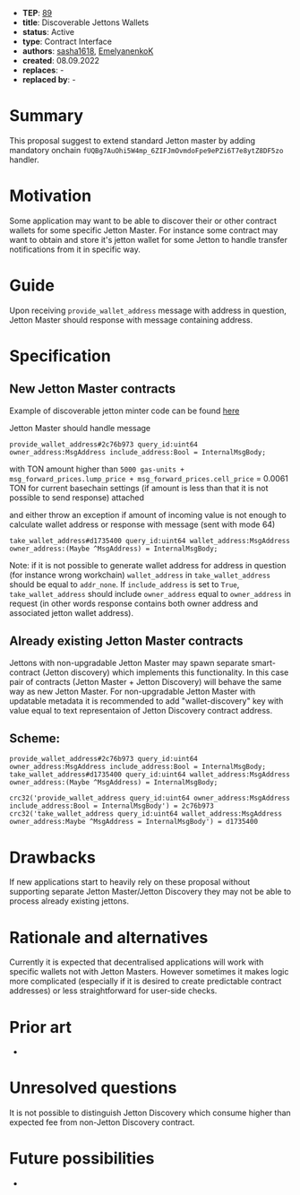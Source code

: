 - **TEP**: [89](https://github.com/ton-blockchain/TEPs/pull/89)
- **title**: Discoverable Jettons Wallets
- **status**: Active
- **type**: Contract Interface
- **authors**: [sasha1618](https://github.com/sasha1618), [EmelyanenkoK](https://github.com/EmelyanenkoK) 
- **created**: 08.09.2022 
- **replaces**: -
- **replaced by**: -

# Summary

This proposal suggest to extend standard Jetton master by adding mandatory onchain `fUQBg7AuOhi5W4mp_6ZIFJmOvmdoFpe9ePZi6T7e8ytZ8DF5zo` handler.

# Motivation

Some application may want to be able to discover their or other contract wallets for some specific Jetton Master. For instance some contract may want to obtain and store it's jetton wallet for some Jetton to handle transfer notifications from it in specific way.

# Guide

Upon receiving `provide_wallet_address` message with address in question, Jetton Master should response with message containing address.

# Specification

## New Jetton Master contracts
Example of discoverable jetton minter code can be found [here](https://github.com/ton-blockchain/token-contract/blob/main/ft/jetton-minter-discoverable.fc)


Jetton Master should handle message

`provide_wallet_address#2c76b973 query_id:uint64 owner_address:MsgAddress include_address:Bool = InternalMsgBody;`

with TON amount higher than `5000 gas-units + msg_forward_prices.lump_price + msg_forward_prices.cell_price` = 0.0061 TON for current basechain settings (if amount is less than that it is not possible to send response) attached

and either throw an exception if amount of incoming value is not enough to calculate wallet address or
response with message (sent with mode 64)

`take_wallet_address#d1735400 query_id:uint64 wallet_address:MsgAddress owner_address:(Maybe ^MsgAddress) = InternalMsgBody;`

Note: if it is not possible to generate wallet address for address in question (for instance wrong workchain) `wallet_address` in `take_wallet_address` should be equal to `addr_none`. If `include_address` is set to `True`, `take_wallet_address` should include `owner_address` equal to `owner_address` in request (in other words response contains both owner address and associated jetton wallet address).

## Already existing Jetton Master contracts

Jettons with non-upgradable Jetton Master may spawn separate smart-contract (Jetton discovery) which implements this functionality. In this case pair of contracts (Jetton Master + Jetton Discovery) will behave the same way as new Jetton Master. For non-upgradable Jetton Master with updatable metadata it is recommended to add "wallet-discovery" key with value equal to text representaion of Jetton Discovery contract address.

## Scheme:
```
provide_wallet_address#2c76b973 query_id:uint64 owner_address:MsgAddress include_address:Bool = InternalMsgBody;
take_wallet_address#d1735400 query_id:uint64 wallet_address:MsgAddress owner_address:(Maybe ^MsgAddress) = InternalMsgBody;
```

```
crc32('provide_wallet_address query_id:uint64 owner_address:MsgAddress include_address:Bool = InternalMsgBody') = 2c76b973
crc32('take_wallet_address query_id:uint64 wallet_address:MsgAddress owner_address:Maybe ^MsgAddress = InternalMsgBody') = d1735400
```

# Drawbacks

If new applications start to heavily rely on these proposal without supporting separate Jetton Master/Jetton Discovery they may not be able to process already existing jettons.

# Rationale and alternatives

Currently it is expected that decentralised applications will work with specific wallets not with Jetton Masters. However sometimes it makes logic more complicated (especially if it is desired to create predictable contract addresses) or less straightforward for user-side checks.

# Prior art

-

# Unresolved questions

It is not possible to distinguish Jetton Discovery which consume higher than expected fee from non-Jetton Discovery contract.

# Future possibilities

-
